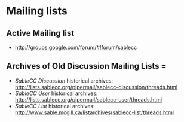 ---
---
# Mailing lists

## Active Mailing list

* <http://groups.google.com/forum/#!forum/sablecc>

## Archives of Old Discussion Mailing Lists =

* *SableCC Discussion* historical archives: <http://lists.sablecc.org/pipermail/sablecc-discussion/threads.html>
* *SableCC User* historical archives: <http://lists.sablecc.org/pipermail/sablecc-user/threads.html>
* *SableCC List* historical archives: <http://www.sable.mcgill.ca/listarchives/sablecc-list/threads.html>

